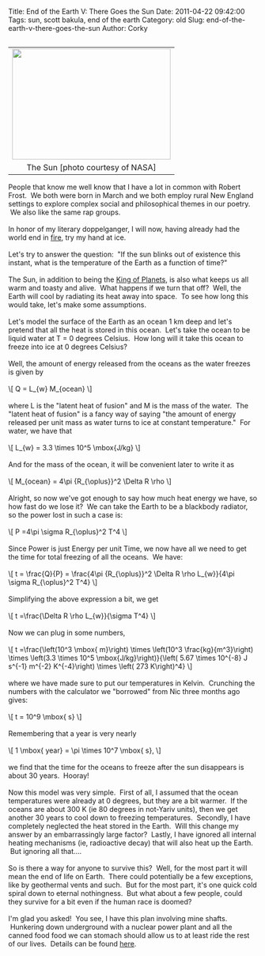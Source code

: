 Title: End of the Earth V: There Goes the Sun
Date: 2011-04-22 09:42:00
Tags: sun, scott bakula, end of the earth
Category: old
Slug: end-of-the-earth-v-there-goes-the-sun
Author: Corky

<table cellpadding="0" cellspacing="0" class="tr-caption-container" style="float: left; margin-right: 1em; text-align: left;"><tbody><tr><td style="text-align: center;"><a href="http://4.bp.blogspot.com/-LtXsyHxxSi0/TbDfL6l4tnI/AAAAAAAAAMg/l_12lafg6LQ/s1600/creepy_sun.jpg" imageanchor="1" style="clear: left; margin-bottom: 1em; margin-left: auto; margin-right: auto;"><img border="0" height="224" src="http://4.bp.blogspot.com/-LtXsyHxxSi0/TbDfL6l4tnI/AAAAAAAAAMg/l_12lafg6LQ/s320/creepy_sun.jpg" width="320" /></a></td></tr><tr><td class="tr-caption" style="text-align: center;">The Sun [photo courtesy of NASA]</td></tr></tbody></table>People that know me well know that I have a lot in common with Robert Frost. &nbsp;We both were born in March and we both employ rural New England settings to explore complex social and philosophical themes in our poetry. &nbsp;We also like the same rap groups.<br /><br />In honor of my literary doppelganger, I will now, having already had the world end in&nbsp;<a href="http://thevirtuosi.blogspot.com/2010/04/end-of-earth-physics-i.html">fire</a>, try my hand at ice.<br /><br />Let's try to answer the question: &nbsp;"If the sun blinks out of existence this instant, what is the temperature of the Earth as a function of time?"<br /><br /><a name='more'></a>The Sun, in addition to being the <a href="http://www.youtube.com/watch?v=haAhdtDmsOw">King of Planets</a>, is also what keeps us all warm and toasty and alive. &nbsp;What happens if we turn that off? &nbsp;Well, the Earth will cool by radiating its heat away into space. &nbsp;To see how long this would take, let's make some assumptions.<br /><br />Let's model the surface of the Earth as an ocean 1 km deep and let's pretend that all the heat is stored in this ocean. &nbsp;Let's take the ocean to be liquid water at T = 0 degrees Celsius. &nbsp;How long will it take this ocean to freeze into ice at 0 degrees Celsius?<br /><br />Well, the amount of energy released from the oceans as the water freezes is given by<br /><br />\[ Q = L_{w} M_{ocean} \]<br /><br />where L is the "latent heat of fusion" and M is the mass of the water. &nbsp;The "latent heat of fusion" is a fancy way of saying "the amount of energy released per unit mass as water turns to ice at constant temperature." &nbsp;For water, we have that<br /><br />\[ L_{w} = 3.3 \times 10^5 \mbox{J/kg} \]<br /><br />And for the mass of the ocean, it will be convenient later to write it as<br /><br />\[ M_{ocean} = 4\pi {R_{\oplus}}^2 \Delta R \rho \]<br /><br />Alright, so now we've got enough to say how much heat energy we have, so how fast do we lose it? &nbsp;We can take the Earth to be a blackbody radiator, so the power lost in such a case is:<br /><br />\[ P =4\pi \sigma R_{\oplus}^2 T^4 \]<br /><br />Since Power is just Energy per unit Time, we now have all we need to get the time for total freezing of all the oceans. &nbsp;We have:<br /><br />\[ t = \frac{Q}{P} = \frac{4\pi {R_{\oplus}}^2 \Delta R \rho L_{w}}{4\pi \sigma R_{\oplus}^2 T^4} \]<br /><br />Simplifying the above expression a bit, we get<br /><br />\[ t =\frac{\Delta R \rho L_{w}}{\sigma T^4} \]<br /><br />Now we can plug in some numbers,<br /><br />\[ t =\frac{\left(10^3 \mbox{ m}\right) \times \left(10^3 \frac{kg}{m^3}\right) \times \left(3.3 \times 10^5 \mbox{J/kg}\right)}{\left( 5.67 \times 10^{-8} J s^{-1} m^{-2} K^{-4}\right) \times \left( 273 K\right)^4} \]<br /><br />where we have made sure to put our temperatures in Kelvin. &nbsp;Crunching the numbers with the calculator we "borrowed" from Nic three months ago gives:<br /><br />\[ t = 10^9 \mbox{ s} \]<br /><br />Remembering that a year is very nearly<br /><br />\[ 1 \mbox{ year} = \pi \times 10^7 \mbox{ s}, \]<br /><br />we find that the time for the oceans to freeze after the sun disappears is about 30 years. &nbsp;Hooray!<br /><br />Now this model was very simple. &nbsp;First of all, I assumed that the ocean temperatures were already at 0 degrees, but they are a bit warmer. &nbsp;If the oceans are about 300 K (ie 80 degrees in not-Yariv units), then we get another 30 years to cool down to freezing temperatures. &nbsp;Secondly, I have completely neglected the heat stored in the Earth. &nbsp;Will this change my answer by an&nbsp;embarrassingly&nbsp;large factor? &nbsp;Lastly, I have ignored all internal heating mechanisms (ie, radioactive decay) that will also heat up the Earth. &nbsp;But ignoring all that....<br /><br />So is there a way for anyone to survive this? &nbsp;Well, for the most part it will mean the end of life on Earth. &nbsp;There could potentially be a few exceptions, like by geothermal vents and such. &nbsp;But for the most part, it's one quick cold spiral down to eternal nothingness. &nbsp;But what about a few people, could they survive for a bit even if the human race is doomed?<br /><br />I'm glad you asked! &nbsp;You see, I have this plan involving mine shafts. &nbsp;Hunkering down underground with a nuclear power plant and all the canned food food we can stomach should allow us to at least ride the rest of our lives. &nbsp;Details can be found <a href="http://www.youtube.com/watch?v=iesXUFOlWC0&amp;feature=related">here</a>.
